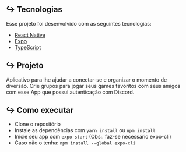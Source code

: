 ## ↪ Tecnologias

Esse projeto foi desenvolvido com as seguintes tecnologias:

- [React Native](https://reactnative.dev/)
- [Expo](https://expo.io/)
- [TypeScript](https://www.typescriptlang.org/)

## ↪ Projeto

Aplicativo para lhe ajudar a conectar-se e organizar o momento de diversão. Crie grupos para jogar seus games favoritos com seus amigos com esse App que possui autenticação com Discord.

## ↪ Como executar

- Clone o repositório
- Instale as dependências com `yarn install` ou `npm install`
- Inicie seu app com `expo start` (Obs:. faz-se necessário expo-cli)
- Caso não o tenha: `npm install --global expo-cli`
